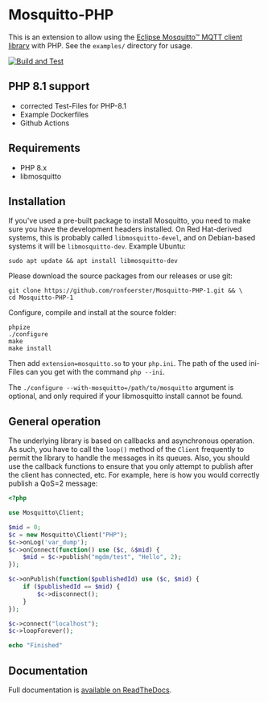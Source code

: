 # Mosquitto-PHP

This is an extension to allow using the [Eclipse Mosquitto™ MQTT client library](http://mosquitto.org) with PHP. See the `examples/` directory for usage.

[![Build and Test](https://github.com/ronfoerster/Mosquitto-PHP-1/actions/workflows/build-and-test.yml/badge.svg)](https://github.com/ronfoerster/Mosquitto-PHP-1/actions/workflows/build-and-test.yml)

## PHP 8.1 support
* corrected Test-Files for PHP-8.1
* Example Dockerfiles
* Github Actions 

## Requirements

* PHP 8.x
* libmosquitto

## Installation

If you've used a pre-built package to install Mosquitto, you need to make sure you have the development headers installed. On Red Hat-derived systems, this is probably called `libmosquitto-devel`, and on Debian-based systems it will be `libmosquitto-dev`.
Example Ubuntu:
````
sudo apt update && apt install libmosquitto-dev
````
Please download the source packages from our releases or use git:
````
git clone https://github.com/ronfoerster/Mosquitto-PHP-1.git && \
cd Mosquitto-PHP-1
````
Configure, compile and install at the source folder:
````
phpize
./configure 
make
make install
````
Then add `extension=mosquitto.so` to your `php.ini`. The path of the used ini-Files can you get with the command `php --ini`.

The `./configure --with-mosquitto=/path/to/mosquitto` argument is optional, and only required if your libmosquitto install cannot be found. 

## General operation

The underlying library is based on callbacks and asynchronous operation. As such, you have to call the `loop()` method of the `Client` frequently to permit the library to handle the messages in its queues. Also, you should use the callback functions to ensure that you only attempt to publish after the client has connected, etc. For example, here is how you would correctly publish a QoS=2 message:

```php
<?php

use Mosquitto\Client;

$mid = 0;
$c = new Mosquitto\Client("PHP");
$c->onLog('var_dump');
$c->onConnect(function() use ($c, &$mid) {
    $mid = $c->publish("mgdm/test", "Hello", 2);
});

$c->onPublish(function($publishedId) use ($c, $mid) {
    if ($publishedId == $mid) {
        $c->disconnect();
    }
});

$c->connect("localhost");
$c->loopForever();

echo "Finished"
```

## Documentation

Full documentation is [available on ReadTheDocs](http://mosquitto-php.readthedocs.io/).

